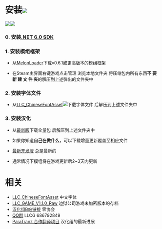 # 安装[![](https://img.shields.io/github/downloads/LocalizeLimbusCompany/LocalizeLimbusCompany/total.svg?label=下载&style=social)](../../releases)

[![](https://img.shields.io/github/release/LocalizeLimbusCompany/LocalizeLimbusCompany.svg?label=最新版&style=social)![](https://img.shields.io/github/downloads/LocalizeLimbusCompany/LocalizeLimbusCompany/latest/total.svg?label=下载&style=social)](../../releases/latest)
### 0. 安装[.NET 6.0 SDK](https://dotnet.microsoft.com/zh-cn/download/dotnet/thank-you/sdk-6.0.406-windows-x64-installer)
### 1. 安装模组框架
   - 从[MelonLoader](https://github.com/LavaGang/MelonLoader)下载v0.6.1或更高版本的模组框架
   
   - 在Steam主界面右键游戏点击管理 浏览本地文件夹 将压缩包内所有东西**不 要 新 建 文 件 夹**的解压到上述弹出的文件夹中
### 2. 安装字体文件

   - 从[LLC_ChineseFontAsset![](https://img.shields.io/github/release/LocalizeLimbusCompany/LLC_ChineseFontAsset.svg?label=最新版)](../../../LLC_ChineseFontAsset)下载字体文件 后解压到上述文件夹中
### 3. 安装汉化

   - 从[最新版](../../releases)下载全量包 后解压到上述文件夹中

   - 如果你知道**自己在做什么**，可以下载增量更新覆盖至相应文件
    
   - [最新开发版](../../actions/workflows/dev.yml) 总是最新的
   
   - 通常情况下模组将在游戏更新后2~3天内更新

# 相关
- [LLC_ChineseFontAsset](../../../LLC_ChineseFontAsset) 中文字体
- [LLC_GAME_V1.1.0_Raw](../../../LLC_GAME_V1.1.0_Raw) 边狱公司游戏未加密版本的存档
- [汉化组B站链接](https://space.bilibili.com/1247764479) 零协会
- [QQ群](https://jq.qq.com/?_wv=1027&k=5NE6Kvg2) LLCG 686792849
- [ParaTranz 合作翻译项目](https://paratranz.cn/projects/6860) 汉化组的最新进展
